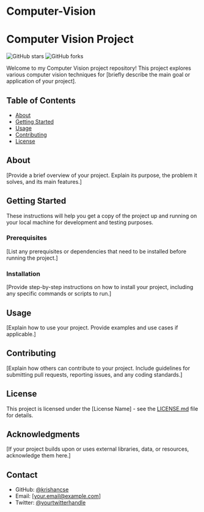 # Computer-Vision
# Computer Vision Project

![GitHub stars](https://img.shields.io/github/stars/krishancse/computer-vision-project)
![GitHub forks](https://img.shields.io/github/forks/krishancse/computer-vision-project)

Welcome to my Computer Vision project repository! This project explores various computer vision techniques for [briefly describe the main goal or application of your project].

## Table of Contents
- [About](#about)
- [Getting Started](#getting-started)
- [Usage](#usage)
- [Contributing](#contributing)
- [License](#license)

## About
[Provide a brief overview of your project. Explain its purpose, the problem it solves, and its main features.]

## Getting Started
These instructions will help you get a copy of the project up and running on your local machine for development and testing purposes.

### Prerequisites
[List any prerequisites or dependencies that need to be installed before running the project.]

### Installation
[Provide step-by-step instructions on how to install your project, including any specific commands or scripts to run.]

## Usage
[Explain how to use your project. Provide examples and use cases if applicable.]

## Contributing
[Explain how others can contribute to your project. Include guidelines for submitting pull requests, reporting issues, and any coding standards.]

## License
This project is licensed under the [License Name] - see the [LICENSE.md](LICENSE.md) file for details.

## Acknowledgments
[If your project builds upon or uses external libraries, data, or resources, acknowledge them here.]

## Contact
- GitHub: [@krishancse](https://github.com/krishancse)
- Email: [your.email@example.com]
- Twitter: [@yourtwitterhandle](https://twitter.com/yourtwitterhandle)
